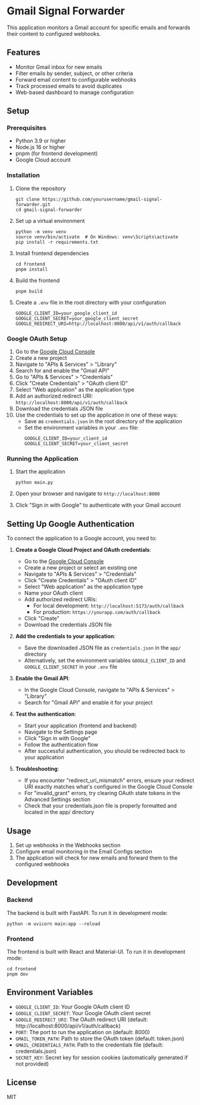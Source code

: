 # Gmail Signal Forwarder

This application monitors a Gmail account for specific emails and forwards their content to configured webhooks.

## Features

- Monitor Gmail inbox for new emails
- Filter emails by sender, subject, or other criteria
- Forward email content to configurable webhooks
- Track processed emails to avoid duplicates
- Web-based dashboard to manage configuration

## Setup

### Prerequisites

- Python 3.9 or higher
- Node.js 16 or higher
- pnpm (for frontend development)
- Google Cloud account

### Installation

1. Clone the repository
   ```
   git clone https://github.com/yourusername/gmail-signal-forwarder.git
   cd gmail-signal-forwarder
   ```

2. Set up a virtual environment
   ```
   python -m venv venv
   source venv/bin/activate  # On Windows: venv\Scripts\activate
   pip install -r requirements.txt
   ```

3. Install frontend dependencies
   ```
   cd frontend
   pnpm install
   ```

4. Build the frontend
   ```
   pnpm build
   ```

5. Create a `.env` file in the root directory with your configuration
   ```
   GOOGLE_CLIENT_ID=your_google_client_id
   GOOGLE_CLIENT_SECRET=your_google_client_secret
   GOOGLE_REDIRECT_URI=http://localhost:8000/api/v1/auth/callback
   ```

### Google OAuth Setup

1. Go to the [Google Cloud Console](https://console.cloud.google.com/)
2. Create a new project
3. Navigate to "APIs & Services" > "Library"
4. Search for and enable the "Gmail API"
5. Go to "APIs & Services" > "Credentials"
6. Click "Create Credentials" > "OAuth client ID"
7. Select "Web application" as the application type
8. Add an authorized redirect URI: `http://localhost:8000/api/v1/auth/callback`
9. Download the credentials JSON file
10. Use the credentials to set up the application in one of these ways:
    - Save as `credentials.json` in the root directory of the application
    - Set the environment variables in your `.env` file:
      ```
      GOOGLE_CLIENT_ID=your_client_id
      GOOGLE_CLIENT_SECRET=your_client_secret
      ```

### Running the Application

1. Start the application
   ```
   python main.py
   ```

2. Open your browser and navigate to `http://localhost:8000`

3. Click "Sign in with Google" to authenticate with your Gmail account

## Setting Up Google Authentication

To connect the application to a Google account, you need to:

1. **Create a Google Cloud Project and OAuth credentials**:
   - Go to the [Google Cloud Console](https://console.cloud.google.com/)
   - Create a new project or select an existing one
   - Navigate to "APIs & Services" > "Credentials"
   - Click "Create Credentials" > "OAuth client ID"
   - Select "Web application" as the application type
   - Name your OAuth client
   - Add authorized redirect URIs:
     - For local development: `http://localhost:5173/auth/callback`
     - For production: `https://yourapp.com/auth/callback`
   - Click "Create"
   - Download the credentials JSON file

2. **Add the credentials to your application**:
   - Save the downloaded JSON file as `credentials.json` in the `app/` directory
   - Alternatively, set the environment variables `GOOGLE_CLIENT_ID` and `GOOGLE_CLIENT_SECRET` in your `.env` file

3. **Enable the Gmail API**:
   - In the Google Cloud Console, navigate to "APIs & Services" > "Library"
   - Search for "Gmail API" and enable it for your project

4. **Test the authentication**:
   - Start your application (frontend and backend)
   - Navigate to the Settings page
   - Click "Sign in with Google"
   - Follow the authentication flow
   - After successful authentication, you should be redirected back to your application

5. **Troubleshooting**:
   - If you encounter "redirect_uri_mismatch" errors, ensure your redirect URI exactly matches what's configured in the Google Cloud Console
   - For "invalid_grant" errors, try clearing OAuth state tokens in the Advanced Settings section
   - Check that your credentials.json file is properly formatted and located in the app/ directory

## Usage

1. Set up webhooks in the Webhooks section
2. Configure email monitoring in the Email Configs section
3. The application will check for new emails and forward them to the configured webhooks

## Development

### Backend

The backend is built with FastAPI. To run it in development mode:

```
python -m uvicorn main:app --reload
```

### Frontend

The frontend is built with React and Material-UI. To run it in development mode:

```
cd frontend
pnpm dev
```

## Environment Variables

- `GOOGLE_CLIENT_ID`: Your Google OAuth client ID
- `GOOGLE_CLIENT_SECRET`: Your Google OAuth client secret
- `GOOGLE_REDIRECT_URI`: The OAuth redirect URI (default: http://localhost:8000/api/v1/auth/callback)
- `PORT`: The port to run the application on (default: 8000)
- `GMAIL_TOKEN_PATH`: Path to store the OAuth token (default: token.json)
- `GMAIL_CREDENTIALS_PATH`: Path to the credentials file (default: credentials.json)
- `SECRET_KEY`: Secret key for session cookies (automatically generated if not provided)

## License

MIT
